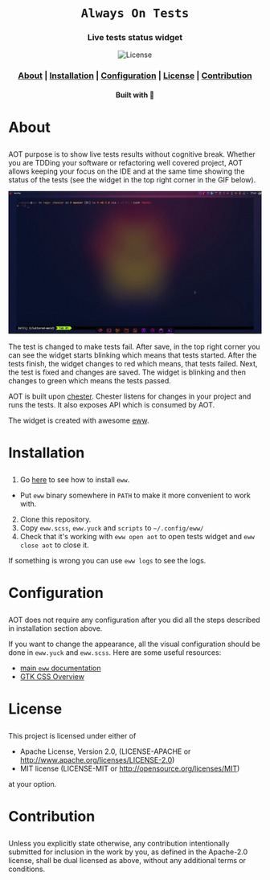 <div align="center">

  <h1><code>Always On Tests</code></h1>

  <h3>
    <strong>Live tests status widget</strong>
  </h3>

  <p>
    <img src="https://img.shields.io/crates/l/je?style=for-the-badge" alt="License"/>
  </p>

  <h3>
    <a href="#about">About</a>
    <span> | </span>
    <a href="#installation">Installation</a>
    <span> | </span>
    <a href="#configuration">Configuration</a>
    <span> | </span>
    <a href="#license">License</a>
    <span> | </span>
    <a href="#contribution">Contribution</a>
  </h3>

<sub><h4>Built with 🦀</h4></sub>

</div>

# <p id="about">About</p>

AOT purpose is to show live tests results without cognitive break. Whether you
are TDDing your software or refactoring well covered project, AOT allows keeping
your focus on the IDE and at the same time showing the status of the tests (see
the widget in the top right corner in the GIF below).

![AOT](res/aot.gif)

The test is changed to make tests fail. After save, in the top right corner you
can see the widget starts blinking which means that tests started. After the
tests finish, the widget changes to red which means, that tests failed. Next,
the test is fixed and changes are saved. The widget is blinking and then changes
to green which means the tests passed.

AOT is built upon [chester](https://github.com/devzbysiu/chester). Chester
listens for changes in your project and runs the tests. It also exposes API
which is consumed by AOT.

The widget is created with awesome [eww](https://github.com/elkowar/eww).

# <p id="installation">Installation</p>

1. Go [here](https://elkowar.github.io/eww/) to see how to install `eww`.

- Put `eww` binary somewhere in `PATH` to make it more convenient to work with.

2. Clone this repository.
3. Copy `eww.scss`, `eww.yuck` and `scripts` to `~/.config/eww/`
4. Check that it's working with `eww open aot` to open tests widget and
   `eww close aot` to close it.

If something is wrong you can use `eww logs` to see the logs.

# <p id="configuration">Configuration</p>

AOT does not require any configuration after you did all the steps described in
installation section above.

If you want to change the appearance, all the visual configuration should be
done in `eww.yuck` and `eww.scss`. Here are some useful resources:

- [main `eww` documentation](https://elkowar.github.io/eww/)
- [GTK CSS Overview](https://docs.gtk.org/gtk3/css-overview.html)

# <p id="license">License</p>

This project is licensed under either of

- Apache License, Version 2.0, (LICENSE-APACHE or
  http://www.apache.org/licenses/LICENSE-2.0)
- MIT license (LICENSE-MIT or http://opensource.org/licenses/MIT)

at your option.

# <p id="contribution">Contribution</p>

Unless you explicitly state otherwise, any contribution intentionally submitted
for inclusion in the work by you, as defined in the Apache-2.0 license, shall be
dual licensed as above, without any additional terms or conditions.
